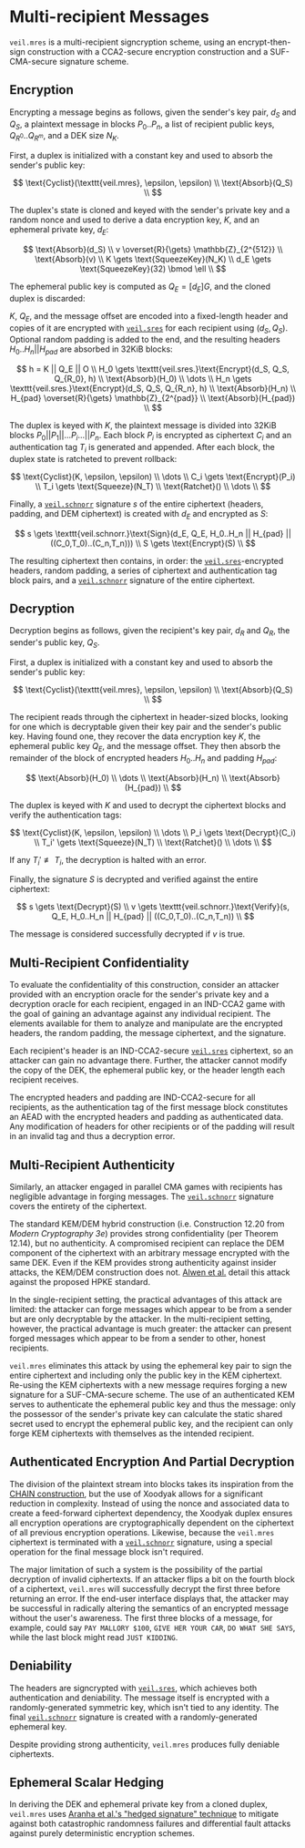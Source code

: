 # Multi-recipient Messages

`veil.mres` is a multi-recipient signcryption scheme, using an encrypt-then-sign construction with a CCA2-secure
encryption construction and a SUF-CMA-secure signature scheme.

## Encryption

Encrypting a message begins as follows, given the sender's key pair, $d_S$ and $Q_S$, a plaintext message in blocks
$P_0..P_n$, a list of recipient public keys, $Q_{R^0}..Q_{R^m}$, and a DEK size $N_{K}$. 

First, a duplex is initialized with a constant key and used to absorb the sender's public key:

$$
\text{Cyclist}(\texttt{veil.mres}, \epsilon, \epsilon) \\
\text{Absorb}(Q_S) \\
$$

The duplex's state is cloned and keyed with the sender's private key and a random nonce and used to derive a data
encryption key, $K$, and an ephemeral private key, $d_E$:

$$
\text{Absorb}(d_S) \\
v \overset{R}{\gets} \mathbb{Z}_{2^{512}} \\
\text{Absorb}(v) \\
K \gets \text{SqueezeKey}(N_K) \\
d_E \gets \text{SqueezeKey}(32) \bmod \ell \\
$$

The ephemeral public key is computed as $Q_E = [{d_E}]G$, and the cloned duplex is discarded:

$K$, $Q_E$, and the message offset are encoded into a fixed-length header and copies of it are encrypted with
[`veil.sres`](sres.md) for each recipient using $(d_S, Q_S)$. Optional random padding is added to the end, and the
resulting headers $H_0..H_n||H_{pad}$ are absorbed in 32KiB blocks:

$$
h = K || Q_E || O \\
H_0 \gets \texttt{veil.sres.}\text{Encrypt}(d_S, Q_S, Q_{R_0}, h) \\
\text{Absorb}(H_0) \\
\dots \\
H_n \gets \texttt{veil.sres.}\text{Encrypt}(d_S, Q_S, Q_{R_n}, h) \\
\text{Absorb}(H_n) \\
H_{pad} \overset{R}{\gets} \mathbb{Z}_{2^{pad}} \\
\text{Absorb}(H_{pad}) \\
$$

The duplex is keyed with $K$, the plaintext message is divided into 32KiB blocks
$P_0 || P_1 || \dots P_i \dots || P_n$. Each block $P_i$ is encrypted as ciphertext $C_i$ and an authentication tag 
$T_i$ is generated and appended. After each block, the duplex state is ratcheted to prevent rollback:

$$
\text{Cyclist}(K, \epsilon, \epsilon) \\
\dots \\
C_i \gets \text{Encrypt}(P_i) \\
T_i \gets \text{Squeeze}(N_T) \\
\text{Ratchet}() \\
\dots \\
$$

Finally, a [`veil.schnorr`](schnorr.md) signature $s$ of the entire ciphertext (headers, padding, and DEM ciphertext) is
created with $d_E$ and encrypted as $S$:

$$
s \gets \texttt{veil.schnorr.}\text{Sign}(d_E, Q_E, H_0..H_n || H_{pad} || ((C_0,T_0)..(C_n,T_n))) \\
S \gets \text{Encrypt}(S) \\
$$

The resulting ciphertext then contains, in order: the [`veil.sres`](sres.md)-encrypted headers, random padding,
a series of ciphertext and authentication tag block pairs, and a [`veil.schnorr`](schnorr.md) signature of the entire
ciphertext.

## Decryption

Decryption begins as follows, given the recipient's key pair, $d_R$ and $Q_R$, the sender's public key, $Q_S$.

First, a duplex is initialized with a constant key and used to absorb the sender's public key:

$$
\text{Cyclist}(\texttt{veil.mres}, \epsilon, \epsilon) \\
\text{Absorb}(Q_S) \\
$$

The recipient reads through the ciphertext in header-sized blocks, looking for one which is decryptable given their key
pair and the sender's public key. Having found one, they recover the data encryption key $K$, the ephemeral public key
$Q_E$, and the message offset. They then absorb the remainder of the block of encrypted headers $H_0..H_n$ and padding
$H_{pad}$:

$$
\text{Absorb}(H_0) \\
\dots \\
\text{Absorb}(H_n) \\
\text{Absorb}(H_{pad}) \\
$$

The duplex is keyed with $K$ and used to decrypt the ciphertext blocks and verify the authentication tags:

$$
\text{Cyclist}(K, \epsilon, \epsilon) \\
\dots \\
P_i \gets \text{Decrypt}(C_i) \\
T_i' \gets \text{Squeeze}(N_T) \\
\text{Ratchet}() \\
\dots \\
$$

If any $T_i' \not\equiv T_i$, the decryption is halted with an error.

Finally, the signature $S$ is decrypted and verified against the entire ciphertext:

$$
s \gets \text{Decrypt}(S) \\
v \gets \texttt{veil.schnorr.}\text{Verify}(s, Q_E, H_0..H_n || H_{pad} || ((C_0,T_0)..(C_n,T_n)) \\
$$

The message is considered successfully decrypted if $v$ is true.

## Multi-Recipient Confidentiality

To evaluate the confidentiality of this construction, consider an attacker provided with an encryption oracle for the
sender's private key and a decryption oracle for each recipient, engaged in an IND-CCA2 game with the goal of gaining an
advantage against any individual recipient. The elements available for them to analyze and manipulate are the encrypted
headers, the random padding, the message ciphertext, and the signature.

Each recipient's header is an IND-CCA2-secure [`veil.sres`](sres.md) ciphertext, so an attacker can gain no advantage
there. Further, the attacker cannot modify the copy of the DEK, the ephemeral public key, or the header length each
recipient receives.

The encrypted headers and padding are IND-CCA2-secure for all recipients, as the authentication tag of the first message
block constitutes an AEAD with the encrypted headers and padding as authenticated data. Any modification of headers for
other recipients or of the padding will result in an invalid tag and thus a decryption error.

## Multi-Recipient Authenticity

Similarly, an attacker engaged in parallel CMA games with recipients has negligible advantage in forging messages.
The [`veil.schnorr`](schnorr.md) signature covers the entirety of the ciphertext.

The standard KEM/DEM hybrid construction (i.e. Construction 12.20 from _Modern Cryptography 3e_) provides strong
confidentiality (per Theorem 12.14), but no authenticity. A compromised recipient can replace the DEM component of the
ciphertext with an arbitrary message encrypted with the same DEK. Even if the KEM provides strong authenticity against
insider attacks, the KEM/DEM construction does not. [Alwen et al.][hpke] detail this attack against the proposed HPKE
standard.

In the single-recipient setting, the practical advantages of this attack are limited: the attacker can forge messages
which appear to be from a sender but are only decryptable by the attacker. In the multi-recipient setting, however, the
practical advantage is much greater: the attacker can present forged messages which appear to be from a sender to other,
honest recipients.

`veil.mres` eliminates this attack by using the ephemeral key pair to sign the entire ciphertext and including only the
public key in the KEM ciphertext. Re-using the KEM ciphertexts with a new message requires forging a new signature for a
SUF-CMA-secure scheme. The use of an authenticated KEM serves to authenticate the ephemeral public key and thus the
message: only the possessor of the sender's private key can calculate the static shared secret used to encrypt the
ephemeral public key, and the recipient can only forge KEM ciphertexts with themselves as the intended recipient.

## Authenticated Encryption And Partial Decryption

The division of the plaintext stream into blocks takes its inspiration from the [CHAIN construction][oae2], but the
use of Xoodyak allows for a significant reduction in complexity. Instead of using the nonce and associated data to
create a feed-forward ciphertext dependency, the Xoodyak duplex ensures all encryption operations are cryptographically
dependent on the ciphertext of all previous encryption operations. Likewise, because the `veil.mres` ciphertext is
terminated with a [`veil.schnorr`](schnorr.md) signature, using a special operation for the final message block isn't
required.

The major limitation of such a system is the possibility of the partial decryption of invalid ciphertexts. If an
attacker flips a bit on the fourth block of a ciphertext, `veil.mres` will successfully decrypt the first three before
returning an error. If the end-user interface displays that, the attacker may be successful in radically altering the
semantics of an encrypted message without the user's awareness. The first three blocks of a message, for example, could
say `PAY MALLORY $100`, `GIVE HER YOUR CAR`, `DO WHAT SHE SAYS`, while the last block might read `JUST KIDDING`.

## Deniability

The headers are signcrypted with [`veil.sres`](sres.md), which achieves both authentication and deniability. The message
itself is encrypted with a randomly-generated symmetric key, which isn't tied to any identity. The final
[`veil.schnorr`](schnorr.md) signature is created with a randomly-generated ephemeral key.

Despite providing strong authenticity, `veil.mres` produces fully deniable ciphertexts.

## Ephemeral Scalar Hedging

In deriving the DEK and ephemeral private key from a cloned duplex, `veil.mres`
uses [Aranha et al.'s "hedged signature" technique][hedge] to mitigate against both catastrophic randomness failures and
differential fault attacks against purely deterministic encryption schemes.

[hpke]: https://eprint.iacr.org/2020/1499.pdf

[hedge]: https://eprint.iacr.org/2019/956.pdf

[oae2]: https://eprint.iacr.org/2015/189.pdf